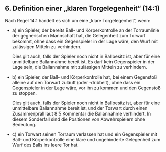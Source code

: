 ## 6. Definition einer „klaren Torgelegenheit“ (14:1)

Nach Regel 14:1 handelt es sich um eine „klare Torgelegenheit“, wenn:

- a) ein Spieler, der bereits Ball- und Körperkontrolle an der Torraumlinie der gegnerischen Mannschaft hat, die 
  Gelegenheit zum Torwurf bekommt, ohne dass ein Gegenspieler in der Lage wäre, den Wurf mit zulässigen Mitteln zu 
  verhindern.

  Dies gilt auch, falls der Spieler noch nicht in Ballbesitz ist, aber für eine unmittelbare Ballannahme bereit ist. 
  Es darf kein Gegenspieler in der Lage sein, die Ballannahme mit zulässigen Mitteln zu verhindern.
- b) ein Spieler, der Ball- und Körperkontrolle hat, bei einem Gegenstoß alleine auf den Torwart zuläuft (oder 
  -dribbelt), ohne dass ein Gegenspieler in der Lage wäre, vor ihn zu kommen und den Gegenstoß zu stoppen.

  Dies gilt auch, falls der Spieler noch nicht in Ballbesitz ist, aber für eine unmittelbare Ballannahme bereit ist, und 
  der Torwart durch einen Zusammenprall laut 8:5 Kommentar die Ballannahme verhindert. In diesem Sonderfall sind die 
  Positionen von Abwehrspielern ohne Bedeutung.
- c) ein Torwart seinen Torraum verlassen hat und ein Gegenspieler mit Ball- und Körperkontrolle eine klare und 
  ungehinderte Gelegenheit zum Wurf des Balls ins leere Tor hat.
